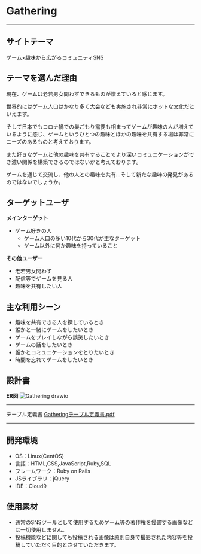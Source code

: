 # Gathering
___
## サイトテーマ

ゲーム×趣味から広がるコミュニティSNS

## テーマを選んだ理由

現在、ゲームは老若男女問わずできるものが増えていると感じます。

世界的にはゲーム人口はかなり多く大会なども実施され非常にホットな文化だといえます。

そして日本でもコロナ禍での巣ごもり需要も相まってゲームが趣味の人が増えているように感じ、ゲームというひとつの趣味とほかの趣味を共有する場は非常にニーズのあるものと考えております。
  
また好きなゲームと他の趣味を共有することでより深いコミュニケーションができ濃い関係を構築できるのではないかと考えております。

ゲームを通じて交流し、他の人との趣味を共有...そして新たな趣味の発見があるのではないでしょうか。

## ターゲットユーザ

**メインターゲット**
- ゲーム好きの人
  - ゲーム人口の多い10代から30代が主なターゲット
  - ゲーム以外に何か趣味を持っていること

**その他ユーザー**
- 老若男女問わず
- 配信等でゲームを見る人
- 趣味を共有したい人


## 主な利用シーン

- 趣味を共有できる人を探しているとき
- 誰かと一緒にゲームをしたいとき
- ゲームをプレイしながら談笑したいとき
- ゲームの話をしたいとき
- 誰かとコミュニケーションをとりたいとき
- 時間を忘れてゲームをしたいとき

## 設計書

**ER図**
![Gathering drawio](https://user-images.githubusercontent.com/101458830/180711703-de044303-cce0-4f3a-9c7c-7c220a4137be.png)

___
テーブル定義書
[Gatheringテーブル定義書.pdf](https://github.com/menyuu/Gathering/files/9178521/Gathering.pdf)

___

## 開発環境

- OS：Linux(CentOS)
- 言語：HTML,CSS,JavaScript,Ruby,SQL
- フレームワーク：Ruby on Rails
- JSライブラリ：jQuery
- IDE：Cloud9

## 使用素材

- 通常のSNSツールとして使用するためゲーム等の著作権を侵害する画像などは一切使用しません。
- 投稿機能などに関しても投稿される画像は原則自身で撮影された内容等を投稿していただく目的とさせていただきます。
